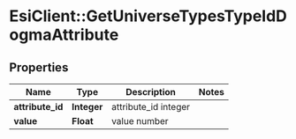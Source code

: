 # EsiClient::GetUniverseTypesTypeIdDogmaAttribute

## Properties
Name | Type | Description | Notes
------------ | ------------- | ------------- | -------------
**attribute_id** | **Integer** | attribute_id integer | 
**value** | **Float** | value number | 


